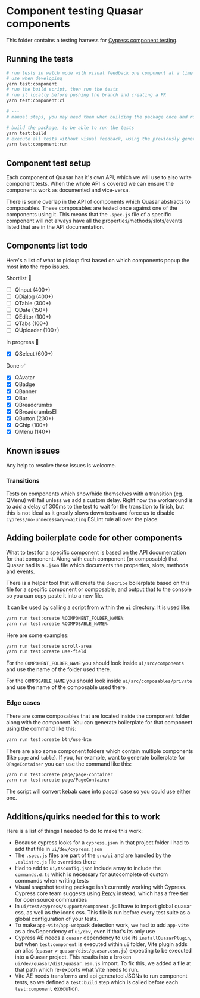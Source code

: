 # Component testing Quasar components

This folder contains a testing harness for [Cypress component testing](https://docs.cypress.io/guides/component-testing/introduction).

## Running the tests
```bash
# run tests in watch mode with visual feedback one component at a time
# use when developing
yarn test:component
# run the build script, then run the tests
# run it locally before pushing the branch and creating a PR
yarn test:component:ci

# ---
# manual steps, you may need them when building the package once and running multiple tests suite on it

# build the package, to be able to run the tests
yarn test:build
# execute all tests without visual feedback, using the previously generated bundle
yarn test:component:run
```

## Component test setup
Each component of Quasar has it's own API, which we will use to also write component tests. When the whole API is covered we can ensure the components work as documented and vice-versa. 

There is some overlap in the API of components which Quasar abstracts to composables. These composables are tested once against one of the components using it. This means that the `.spec.js` file of a specific component will not always have all the properties/methods/slots/events listed that are in the API documentation.

## Components list todo
Here's a list of what to pickup first based on which components popup the most into the repo issues.

Shortlist :memo:
- [ ] QInput (400+)
- [ ] QDialog (400+)
- [ ] QTable (300+)
- [ ] QDate (150+)
- [ ] QEditor (100+)
- [ ] QTabs (100+)
- [ ] QUploader (100+)

In progress :clap:
- [x] QSelect (600+)

Done :white_check_mark:
- [x] QAvatar
- [x] QBadge
- [x] QBanner
- [x] QBar
- [x] QBreadcrumbs
- [x] QBreadcrumbsEl 
- [x] QButton (230+)
- [x] QChip (100+)
- [x] QMenu (140+)

## Known issues
Any help to resolve these issues is welcome.

### Transitions
Tests on components which show/hide themselves with a transition (eg. QMenu) will fail unless we add a custom delay.
Right now the workaround is to add a delay of 300ms to the test to wait for the transition to finish, but this is not ideal as it greatly slows down tests and force us to disable `cypress/no-unnecessary-waiting` ESLint rule all over the place.

## Adding boilerplate code for other components
What to test for a specific component is based on the API documentation for that component. Along with each component (or composable) that Quasar had is a `.json` file which documents the properties, slots, methods and events.

There is a helper tool that will create the `describe` boilerplate based on this file for a specific component or composable, and output that to the console so you can copy paste it into a new file.

It can be used by calling a script from within the `ui` directory. It is used like:

```bash
yarn run test:create %COMPONENT_FOLDER_NAME%
yarn run test:create %COMPOSABLE_NAME%
```

Here are some examples:
```bash
yarn run test:create scroll-area
yarn run test:create use-field
```

For the `COMPONENT_FOLDER_NAME` you should look inside `ui/src/components` and use the name of the folder used there.

For the `COMPOSABLE_NAME` you should look inside `ui/src/composables/private` and use the name of the composable used there.

### Edge cases
There are some composables that are located inside the component folder along with the component. You can generate boilerplate for that component using the command like this:

```bash
yarn run test:create btn/use-btn
```

There are also some component folders which contain multiple components (like `page` and `table`). If you, for example, want to generate boilerplate for `QPageContainer` you can use the command like this:

```bash
yarn run test:create page/page-container
yarn run test:create page/PageContainer
```

The script will convert kebab case into pascal case so you could use either one. 

## Additions/quirks needed for this to work
Here is a list of things I needed to do to make this work:

- Because cypress looks for a `cypress.json` in that project folder I had to add that file in `ui/dev/cypress.json`
- The `.spec.js` files are part of the `src/ui` and are handled by the `.eslintrc.js` file `overrides` there
- Had to add to `ui/tsconfig.json` include array to include the `commands.d.ts` which is necessary for autocomplete of custom commands when writing tests
- Visual snapshot testing package isn't currently working with Cypress. Cypress core team suggests using [Percy](https://percy.io/) instead, which has a free tier for open source communities
- In `ui/test/cypress/support/component.js` I have to import global quasar css, as well as the icons css. This file is run before every test suite as a global configuration of your tests.
- To make `app-vite`/`app-webpack` detection work, we had to add `app-vite` as a devDependency of `ui/dev`, even if that's its only use
- Cypress AE needs a `quasar` dependency to use its `installQuasarPlugin`, but when `test:component` is executed within `ui` folder, Vite plugin adds an alias (`quasar` > `quasar/dist/quasar.esm.js`) expecting to be executed into a Quasar project. This results into a broken `ui/dev/quasar/dist/quasar.esm.js` import. To fix this, we added a file at that path which re-exports what Vite needs to run.
- Vite AE needs transforms and api generated JSONs to run component tests, so we defined a `test:build` step which is called before each `test:component` execution.
